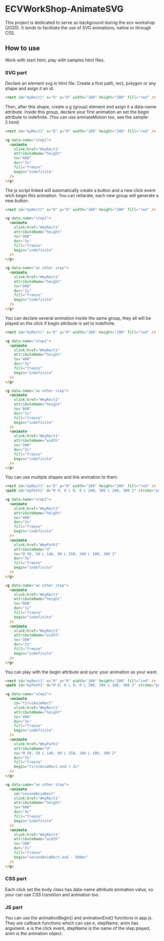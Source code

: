 # ECVWorkShop-AnimateSVG
This project is dedicated to serve as background during the ecv workshop (2020).
It tends to facilitate the use of SVG animations, native or through CSS.

## How to use
Work with start.html, play with samples html files.
### SVG part
Declare an element svg in html file.
Create a first path, rect, polygon or any shape and asign it an id.
```html
<rect id="myRect1" x="0" y="0" width="100" height="200" fill="red" />
```
Then, after this shape, create a g (group) element and asign it a data-name attribute.
Inside this group, declare your first animation an set the begin attribute to indefinite.
(You can use animateMotion too, see the sample-2.html)
```html
<rect id="myRect1" x="0" y="0" width="100" height="200" fill="red" />

<g data-name="step1">
  <animate
    xlink:href="#myRect1"
    attributeName="height"
    to="400"
    dur="3s"
    fill="freeze"
    begin="indefinite"
  />
</g>
```
The js script linked will automatically create a button and a new click event wich begin this animation.
You can reitarate, each new group will generate a new button.
```html
<rect id="myRect1" x="0" y="0" width="100" height="200" fill="red" />

<g data-name="step1">
  <animate
    xlink:href="#myRect1"
    attributeName="height"
    to="400"
    dur="3s"
    fill="freeze"
    begin="indefinite"
  />
</g>

<g data-name="an other step">
  <animate
    xlink:href="#myRect1"
    attributeName="height"
    to="800"
    dur="1s"
    fill="freeze"
    begin="indefinite"
  />
</g>
```
You can declare several animation inside the same group, they all will be played on the click if begin attribute is set to indefinite.
```html
<rect id="myRect1" x="0" y="0" width="100" height="200" fill="red" />

<g data-name="step1">
  <animate
    xlink:href="#myRect1"
    attributeName="height"
    to="400"
    dur="3s"
    fill="freeze"
    begin="indefinite"
  />
</g>

<g data-name="an other step">
  <animate
    xlink:href="#myRect1"
    attributeName="height"
    to="800"
    dur="1s"
    fill="freeze"
    begin="indefinite"
  />
  <animate
    xlink:href="#myRect1"
    attributeName="width"
    to="300"
    dur="2s"
    fill="freeze"
    begin="indefinite"
  />
</g>
```

You can use multiple shapes and link animation to them.
```html
<rect id="myRect1" x="0" y="0" width="100" height="200" fill="red" />
<path id="myPath1" d="M 0, 0 L 0, 0 L 200, 300 L 100, 300 Z" stroke="purple" fill="transparent"/>

<g data-name="step1">
  <animate
    xlink:href="#myRect1"
    attributeName="height"
    to="400"
    dur="3s"
    fill="freeze"
    begin="indefinite"
  />
  <animate
    xlink:href="#myPath1"
    attributeName="d"
    to="M 50, 50 L 140, 80 L 250, 340 L 100, 300 Z"
    dur="3s"
    fill="freeze"
    begin="indefinite"
  />
</g>

<g data-name="an other step">
  <animate
    xlink:href="#myRect1"
    attributeName="height"
    to="800"
    dur="1s"
    fill="freeze"
    begin="indefinite"
  />
  <animate
    xlink:href="#myRect1"
    attributeName="width"
    to="300"
    dur="2s"
    fill="freeze"
    begin="indefinite"
  />
</g>
```

You can play with the begin attribute and sync your animation as your want.
```html
<rect id="myRect1" x="0" y="0" width="100" height="200" fill="red" />
<path id="myPath1" d="M 0, 0 L 0, 0 L 200, 300 L 100, 300 Z" stroke="purple" fill="transparent"/>

<g data-name="step1">
  <animate
    id="firstAnimRect"
    xlink:href="#myRect1"
    attributeName="height"
    to="400"
    dur="3s"
    fill="freeze"
    begin="indefinite"
  />
  <animate
    xlink:href="#myPath1"
    attributeName="d"
    to="M 50, 50 L 140, 80 L 250, 340 L 100, 300 Z"
    dur="3s"
    fill="freeze"
    begin="firstAnimRect.end + 2s"
  />
</g>

<g data-name="an other step">
  <animate
    id="secondAnimRect"
    xlink:href="#myRect1"
    attributeName="height"
    to="800"
    dur="4s"
    fill="freeze"
    begin="indefinite"
  />
  <animate
    xlink:href="#myRect1"
    attributeName="width"
    to="300"
    dur="2s"
    fill="freeze"
    begin="secondAnimRect.end - 500ms"
  />
</g>
```

### CSS part
Each click set the body class has data-name attribute animation value, so your can use CSS transition and animation too.

### JS part
You can use the animationBegin() and animationEnd() functions in app.js.
They are callback functions which can use e, stepName, anim has argument.
e is the click event, stepName is the name of the step played, anim is the animation object.

